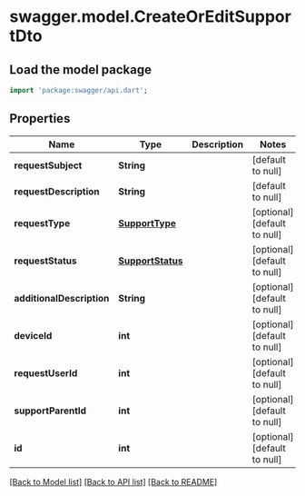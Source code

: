 # swagger.model.CreateOrEditSupportDto

## Load the model package
```dart
import 'package:swagger/api.dart';
```

## Properties
Name | Type | Description | Notes
------------ | ------------- | ------------- | -------------
**requestSubject** | **String** |  | [default to null]
**requestDescription** | **String** |  | [default to null]
**requestType** | [**SupportType**](SupportType.md) |  | [optional] [default to null]
**requestStatus** | [**SupportStatus**](SupportStatus.md) |  | [optional] [default to null]
**additionalDescription** | **String** |  | [optional] [default to null]
**deviceId** | **int** |  | [optional] [default to null]
**requestUserId** | **int** |  | [optional] [default to null]
**supportParentId** | **int** |  | [optional] [default to null]
**id** | **int** |  | [optional] [default to null]

[[Back to Model list]](../README.md#documentation-for-models) [[Back to API list]](../README.md#documentation-for-api-endpoints) [[Back to README]](../README.md)


